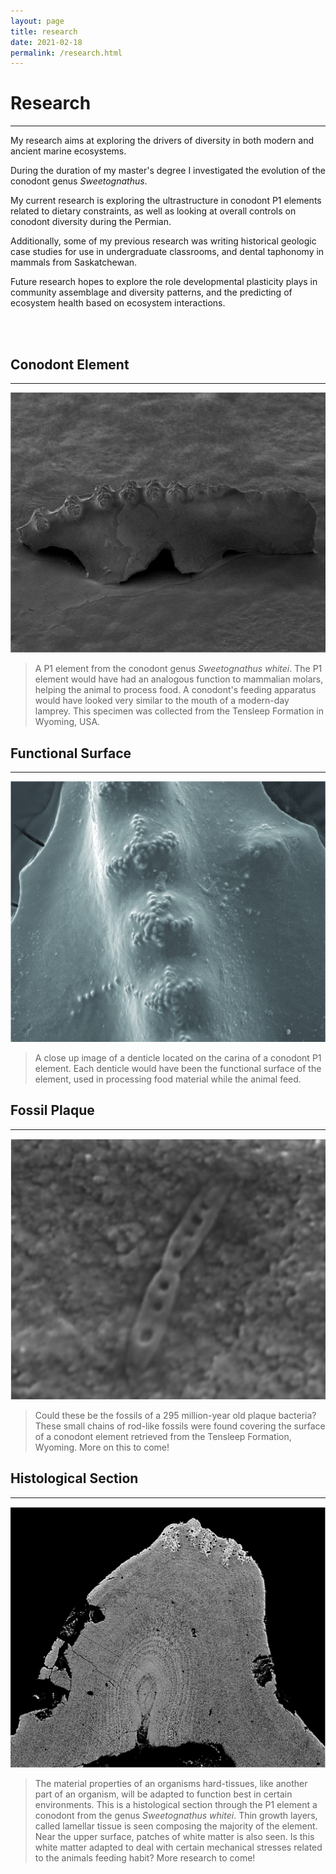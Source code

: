 ```yaml
---
layout: page
title: research
date: 2021-02-18
permalink: /research.html
---
```


# Research
---

My research aims at exploring the drivers of diversity in both modern and ancient marine ecosystems.

During the duration of my master's degree I investigated the evolution of the conodont genus *Sweetognathus*.

My current research is exploring the ultrastructure in conodont P1 elements related to dietary constraints, as well as looking at overall controls on conodont diversity during the Permian.

Additionally, some of my previous research was writing historical geologic case studies for use in undergraduate classrooms, and dental taphonomy in mammals from Saskatchewan.

Future research hopes to explore the role developmental plasticity plays in community assemblage and diversity patterns, and the predicting of ecosystem health based on ecosystem interactions.

<br/><br/>

## Conodont Element
---
<body>
  <p align="center">
  <img class="img-research img-responsive" src="img/portfolio-1.jpg" />
  </p>
</body>

>A P1 element from the conodont genus *Sweetognathus whitei*. The P1 element would have had an analogous function to mammalian molars, helping the animal to process food. A conodont's feeding apparatus would have looked very similar to the mouth of a modern-day lamprey. This specimen was collected from the Tensleep Formation in Wyoming, USA.

## Functional Surface
---
<body>
  <p align="center">
  <img class="img-research img-responsive" src="img/portfolio-2.jpg" />
  </p>
</body>

>A close up image of a denticle located on the carina of a conodont P1 element. Each denticle would have been the functional surface of the element, used in processing food material while the animal feed.

## Fossil Plaque
---
<body>
  <p align="center">
  <img class="img-research img-responsive" src="img/portfolio-3.jpg" />
  </p>
</body>

>Could these be the fossils of a 295 million-year old plaque bacteria? These small chains of rod-like fossils were found covering the surface of a conodont element retrieved from the Tensleep Formation, Wyoming. More on this to come!

## Histological Section
---
<body>
  <p align="center">
  <img class="img-research img-responsive" src="img/portfolio-4.jpg" />
  </p>
</body>

>The material properties of an organisms hard-tissues, like another part of an organism, will be adapted to function best in certain environments. This is a histological section through the P1 element a conodont from the genus *Sweetognathus whitei*. Thin growth layers, called lamellar tissue is seen composing the majority of the element. Near the upper surface, patches of white matter is also seen. Is this white matter adapted to deal with certain mechanical stresses related to the animals feeding habit? More research to come!
